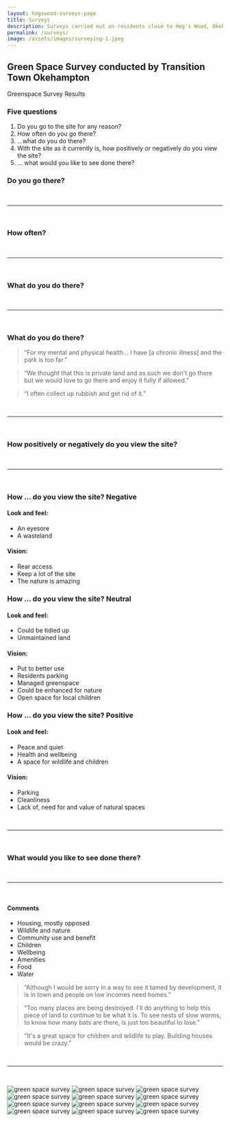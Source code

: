 ```yaml
---
layout: hogswood-surveys-page
title: Surveys
description: Surveys carried out on residents close to Hog's Wood, Okehampton
permalink: /surveys/
image: /assets/images/surveying-1.jpeg
---
```


## Green Space Survey conducted by Transition Town Okehampton

Greenspace Survey Results

### Five questions

1. Do you go to the site for any reason?
2. How often do you go there?
3. ...what do you do there?
4. With the site as it currently is, how positively or negatively 
    do you view the site?
5. … what would you like to see done there?

### Do you go there?

<div>
  <canvas id="hogswood-green-survey-go"></canvas>
</div>

<br />
<hr />
<br />

### How often?

<div>
  <canvas id="hogswood-green-survey-frequency"></canvas>
</div>

<br />
<hr />
<br />

### What do you do there?

<div>
  <canvas id="hogswood-green-survey-chart00"></canvas>
</div>

<br />
<hr />
<br />

### What do you do there?

> “For my mental and physical health... I have [a chronic illness] and the park is too far.”

> “We thought that this is private land and as such we don't go there but we would love to go there and enjoy it fully if allowed.”

> “I often collect up rubbish and get rid of it.”

<br />
<hr />
<br />

### How positively or negatively do you view the site?

<div>
  <canvas id="hogswood-green-survey-positivity"></canvas>
</div>

<br />
<hr />
<br />

### How … do you view the site? Negative

#### Look and feel:

* An eyesore
* A wasteland

#### Vision:

* Rear access
* Keep a lot of the site
* The nature is amazing

### How … do you view the site? Neutral

#### Look and feel:

* Could be tidied up
* Unmaintained land

#### Vision:

* Put to better use
* Residents parking
* Managed greenspace
* Could be enhanced for nature
* Open space for local children

### How … do you view the site? Positive

#### Look and feel:

* Peace and quiet
* Health and wellbeing
* A space for wildlife and children

#### Vision:

* Parking
* Cleanliness
* Lack of, need for and value of  natural spaces

<br />
<hr />
<br />

### What would you like to see done there?

<div>
  <canvas id="hogswood-green-survey-development" height="300"></canvas>
</div>

<br />
<hr />
<br />


#### Comments

* Housing, mostly opposed
* Wildlife and nature
* Community use and benefit
* Children
* Wellbeing
* Amenities
* Food
* Water

> “Although I would be sorry in a way to see it tamed by development, it is in town and people on low incomes need homes.”

> “Too many places are being destroyed. I'll do anything to help this piece of land to continue to be what it is. To see nests of slow worms, to know how many bats are there, is just too beautiful to lose.”

> “It's a great space for children and wildlife to play. Building houses would be crazy.” 

<br />
<hr />
<br />


![green space survey](/assets/images/presentations/hogswood-green-space/hogswood-green-space-0.jpg)
![green space survey](/assets/images/presentations/hogswood-green-space/hogswood-green-space-1.jpg)
![green space survey](/assets/images/presentations/hogswood-green-space/hogswood-green-space-2.jpg)
![green space survey](/assets/images/presentations/hogswood-green-space/hogswood-green-space-3.jpg)
![green space survey](/assets/images/presentations/hogswood-green-space/hogswood-green-space-4.jpg)
![green space survey](/assets/images/presentations/hogswood-green-space/hogswood-green-space-5.jpg)
![green space survey](/assets/images/presentations/hogswood-green-space/hogswood-green-space-6.jpg)
![green space survey](/assets/images/presentations/hogswood-green-space/hogswood-green-space-7.jpg)
![green space survey](/assets/images/presentations/hogswood-green-space/hogswood-green-space-8.jpg)
![green space survey](/assets/images/presentations/hogswood-green-space/hogswood-green-space-9.jpg)
![green space survey](/assets/images/presentations/hogswood-green-space/hogswood-green-space-10.jpg)
![green space survey](/assets/images/presentations/hogswood-green-space/hogswood-green-space-11.jpg)
